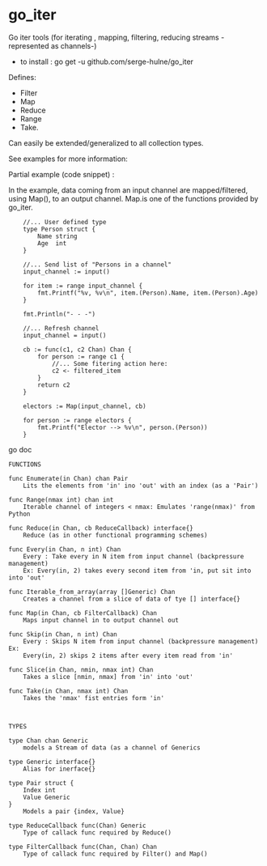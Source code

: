 # go_iter
Go iter tools (for iterating , mapping, filtering, reducing streams -represented as channels-)

- to install : go get -u github.com/serge-hulne/go_iter 

Defines:

- Filter
- Map
- Reduce
- Range
- Take.

Can easily be extended/generalized to all collection types.

See examples for more information:

Partial example (code snippet) :

In the example, data coming from an input channel are mapped/filtered, using Map(), to an output channel.
Map.is one of the functions provided by go_iter.

```
	//... User defined type
	type Person struct {
		Name string
		Age  int
	}
	
	//... Send list of "Persons in a channel"
	input_channel := input()

	for item := range input_channel {
		fmt.Printf("%v, %v\n", item.(Person).Name, item.(Person).Age)
	}

	fmt.Println("- - -")
	
	//... Refresh channel
	input_channel = input()

	cb := func(c1, c2 Chan) Chan {
		for person := range c1 {
			//... Some fitering action here:
			c2 <- filtered_item
		}
		return c2
	}

	electors := Map(input_channel, cb)

	for person := range electors {
		fmt.Printf("Elector --> %v\n", person.(Person))
	}
```


go doc 

```
FUNCTIONS

func Enumerate(in Chan) chan Pair
    Lits the elements from 'in' ino 'out' with an index (as a 'Pair')

func Range(nmax int) chan int
    Iterable channel of integers < nmax: Emulates 'range(nmax)' from Python

func Reduce(in Chan, cb ReduceCallback) interface{}
    Reduce (as in other functional programming schemes)

func Every(in Chan, n int) Chan
    Every : Take every in N item from input channel (backpressure management)
    Ex: Every(in, 2) takes every second item from 'in, put sit into into 'out'

func Iterable_from_array(array []Generic) Chan
    Creates a channel from a slice of data of tye [] interface{}

func Map(in Chan, cb FilterCallback) Chan
    Maps input channel in to output channel out

func Skip(in Chan, n int) Chan
    Every : Skips N item from input channel (backpressure management) Ex:
    Every(in, 2) skips 2 items after every item read from 'in'

func Slice(in Chan, nmin, nmax int) Chan
    Takes a slice [nmin, nmax] from 'in' into 'out'

func Take(in Chan, nmax int) Chan
    Takes the 'nmax' fist entries form 'in'


    
TYPES

type Chan chan Generic
    models a Stream of data (as a channel of Generics

type Generic interface{}
    Alias for inerface{}

type Pair struct {
	Index int
	Value Generic
}
    Models a pair {index, Value}

type ReduceCallback func(Chan) Generic
    Type of callack func required by Reduce()
    
type FilterCallback func(Chan, Chan) Chan
    Type of callack func required by Filter() and Map()

```
